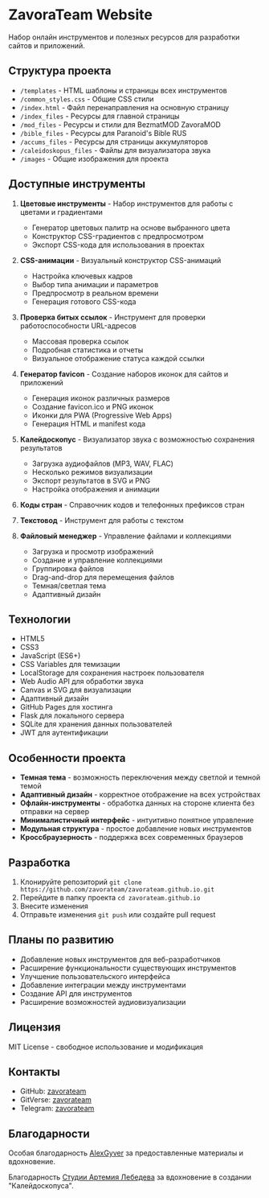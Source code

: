 # ZavoraTeam Website

Набор онлайн инструментов и полезных ресурсов для разработки сайтов и приложений.

## Структура проекта

- `/templates` - HTML шаблоны и страницы всех инструментов
- `/common_styles.css` - Общие CSS стили
- `/index.html` - Файл перенаправления на основную страницу
- `/index_files` - Ресурсы для главной страницы
- `/mod_files` - Ресурсы и стили для BezmatMOD ZavoraMOD
- `/bible_files` - Ресурсы для Paranoid's Bible RUS
- `/accums_files` - Ресурсы для страницы аккумуляторов
- `/caleidoskopus_files` - Файлы для визуализатора звука
- `/images` - Общие изображения для проекта

## Доступные инструменты

1. **Цветовые инструменты** - Набор инструментов для работы с цветами и градиентами
   - Генератор цветовых палитр на основе выбранного цвета
   - Конструктор CSS-градиентов с предпросмотром
   - Экспорт CSS-кода для использования в проектах

2. **CSS-анимации** - Визуальный конструктор CSS-анимаций
   - Настройка ключевых кадров
   - Выбор типа анимации и параметров
   - Предпросмотр в реальном времени
   - Генерация готового CSS-кода

3. **Проверка битых ссылок** - Инструмент для проверки работоспособности URL-адресов
   - Массовая проверка ссылок
   - Подробная статистика и отчеты
   - Визуальное отображение статуса каждой ссылки

4. **Генератор favicon** - Создание наборов иконок для сайтов и приложений
   - Генерация иконок различных размеров
   - Создание favicon.ico и PNG иконок
   - Иконки для PWA (Progressive Web Apps)
   - Генерация HTML и manifest кода

5. **Калейдоскопус** - Визуализатор звука с возможностью сохранения результатов
   - Загрузка аудиофайлов (MP3, WAV, FLAC)
   - Несколько режимов визуализации
   - Экспорт результатов в SVG и PNG
   - Настройка отображения и анимации

6. **Коды стран** - Справочник кодов и телефонных префиксов стран

7. **Текстовод** - Инструмент для работы с текстом

8. **Файловый менеджер** - Управление файлами и коллекциями
   - Загрузка и просмотр изображений
   - Создание и управление коллекциями
   - Группировка файлов
   - Drag-and-drop для перемещения файлов
   - Темная/светлая тема
   - Адаптивный дизайн

## Технологии

- HTML5
- CSS3
- JavaScript (ES6+)
- CSS Variables для темизации
- LocalStorage для сохранения настроек пользователя
- Web Audio API для обработки звука
- Canvas и SVG для визуализации
- Адаптивный дизайн
- GitHub Pages для хостинга
- Flask для локального сервера
- SQLite для хранения данных пользователей
- JWT для аутентификации

## Особенности проекта

- **Темная тема** - возможность переключения между светлой и темной темой
- **Адаптивный дизайн** - корректное отображение на всех устройствах
- **Офлайн-инструменты** - обработка данных на стороне клиента без отправки на сервер
- **Минималистичный интерфейс** - интуитивно понятное управление
- **Модульная структура** - простое добавление новых инструментов
- **Кроссбраузерность** - поддержка всех современных браузеров

## Разработка

1. Клонируйте репозиторий `git clone https://github.com/zavorateam/zavorateam.github.io.git`
2. Перейдите в папку проекта `cd zavorateam.github.io`
3. Внесите изменения
4. Отправьте изменения `git push` или создайте pull request

## Планы по развитию

- Добавление новых инструментов для веб-разработчиков
- Расширение функциональности существующих инструментов
- Улучшение пользовательского интерфейса
- Добавление интеграции между инструментами
- Создание API для инструментов
- Расширение возможностей аудиовизуализации

## Лицензия

MIT License - свободное использование и модификация

## Контакты

- GitHub: [zavorateam](https://github.com/zavorateam)
- GitVerse: [zavorateam](https://gitverse.ru/zavorateam)
- Telegram: [zavorateam](https://t.me/zavorateam)

## Благодарности

Особая благодарность [AlexGyver](https://alexgyver.ru/) за предоставленные материалы и вдохновение.

Благодарность [Студии Артемия Лебедева](https://www.artlebedev.ru/) за вдохновение в создании "Калейдоскопуса".
